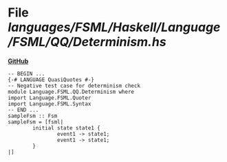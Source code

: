 # File _languages/FSML/Haskell/Language/FSML/QQ/Determinism.hs_
**[GitHub](https://github.com/softlang/yas/blob/master/languages/FSML/Haskell/Language/FSML/QQ/Determinism.hs)**
```
-- BEGIN ...
{-# LANGUAGE QuasiQuotes #-}
-- Negative test case for determinism check
module Language.FSML.QQ.Determinism where
import Language.FSML.Quoter
import Language.FSML.Syntax
-- END ...
sampleFsm :: Fsm
sampleFsm = [fsml|
        initial state state1 {
                event1 -> state1;
                event1 -> state1;
        }
|]
```
